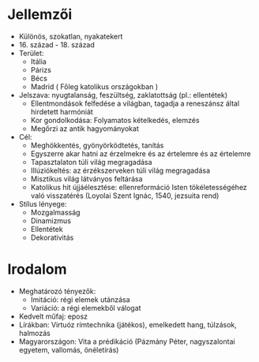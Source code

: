 # Jellemzői

- Különös, szokatlan, nyakatekert
- 16\. század - 18. század
- Terület:
	- Itália
	- Párizs
	- Bécs
	- Madrid
	 ( Főleg katolikus országokban )
- Jelszava: nyugtalanság, feszültség, zaklatottság (pl.: ellentétek)
	- Ellentmondások felfedése a világban, tagadja a reneszánsz által hirdetett harmóniát
	- Kor gondolkodása: Folyamatos kételkedés, elemzés
	- Megőrzi az antik hagyományokat
- Cél:
	- Meghökkentés, gyönyörködtetés, tanítás
	- Egyszerre akar hatni az érzelmekre és az értelemre és az értelemre
	- Tapasztalaton túli világ megragadása
	- Illúziókeltés: az érzékszerveken túli világ megragadása
	- Misztikus világ látványos feltárása
	- Katolikus hit újjáélesztése: ellenreformáció Isten tökéletességéhez való visszatérés
		  (Loyolai Szent Ignác, 1540, jezsuita rend)
- Stílus lényege:
	- Mozgalmasság
	- Dinamizmus
	- Ellentétek
	- Dekorativitás

# Irodalom

- Meghatározó tényezők:
	- Imitáció: régi elemek utánzása
	- Variáció: a régi elemekből válogat
- Kedvelt műfaj: eposz
- Lírákban: Virtuóz rímtechnika (játékos), emelkedett hang, túlzások, halmozás
- Magyarországon: Vita a prédikáció (Pázmány Péter, nagyszalontai egyetem, vallomás, önéletírás)